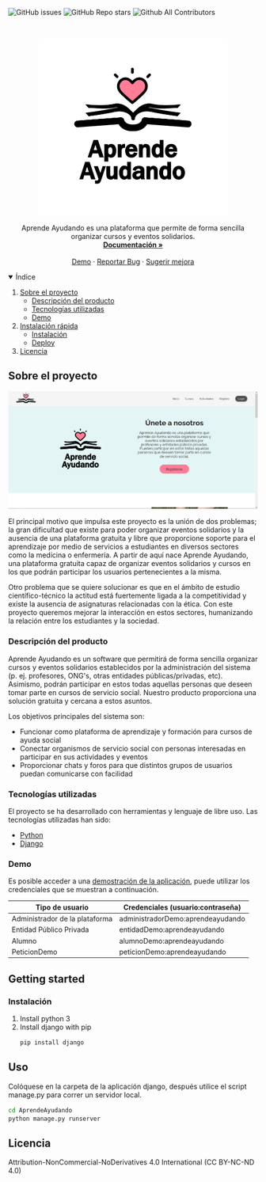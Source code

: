 ![GitHub issues](https://img.shields.io/github/issues/majochaves/AprendeAyudando?style=flat-square)
![GitHub Repo stars](https://img.shields.io/github/stars/majochaves/AprendeAyudando?style=flat-square)
![Github All Contributors](https://img.shields.io/github/all-contributors/majochaves/AprendeAyudando?style=flat-square)


<!-- PROJECT LOGO -->
<br />
<p align="center">
  <a href="https://github.com/othneildrew/Best-README-Template">
    <img src="https://github.com/memoriasIT/AprendeAyudando/blob/main/AprendeAyudando/AprendeAyudando/static/general/images/logoTransparent.png" alt="Aprende Ayudando" width="380" >
  </a>

  <p align="center">
    Aprende Ayudando es una plataforma que permite de forma sencilla
  <br />
  organizar cursos y eventos solidarios.
    <br />
    <a href="https://github.com/memoriasIT/AprendeAyudando/"><strong>Documentación »</strong></a>
    <br />
    <br />
    <a href="https://aprendeayudando.herokuapp.com/">Demo</a>
    ·
    <a href="https://github.com/memoriasIT/AprendeAyudando/issues">Reportar Bug</a>
    ·
    <a href="https://github.com/memoriasIT/AprendeAyudando/issues">Sugerir mejora</a>
  </p>
</p>



<!-- TABLE OF CONTENTS -->
<details open="open">
  <summary>Índice</summary>
  <ol>
    <li>
      <a href="#sobre-el-proyecto">Sobre el proyecto</a>
      <ul>
        <li><a href="#descripción-del-producto">Descripción del producto</a></li>
        <li><a href="#tecnologías-utilizadas">Tecnologías utilizadas</a></li>
        <li><a href="#demo">Demo</a></li>
      </ul>
    </li>
    <li>
      <a href="#getting-started">Instalación rápida</a>
      <ul>
        <li><a href="#instalación">Instalación</a></li>
        <li><a href="#uso">Deploy</a></li>
      </ul>
    </li>
    <li><a href="#licencia">Licencia</a></li>
  </ol>
</details>



<!-- ABOUT THE PROJECT -->
## Sobre el proyecto
![!Screenshot](https://github.com/memoriasIT/AprendeAyudando/blob/v0.1/AprendeAyudando/static/general/images/apay.PNG)

El principal motivo que impulsa este proyecto es la unión de dos problemas; la gran dificultad que existe para poder organizar eventos solidarios y la ausencia de una plataforma gratuita y libre que proporcione soporte para el aprendizaje por medio de servicios a estudiantes en diversos sectores como la medicina o enfermería. A partir de aquí nace Aprende Ayudando, una plataforma gratuita capaz de organizar eventos solidarios y cursos en los que podrán participar los usuarios pertenecientes a la misma.

Otro problema que se quiere solucionar es que en el ámbito de estudio científico-técnico la actitud está fuertemente ligada a la competitividad y existe la ausencia de asignaturas relacionadas con la ética. Con este proyecto queremos mejorar la interacción en estos sectores, humanizando la relación entre los estudiantes y la sociedad.

### Descripción del producto

Aprende Ayudando es un software que permitirá de forma sencilla organizar cursos y eventos solidarios establecidos por la administración del sistema (p. ej. profesores, ONG's, otras entidades públicas/privadas, etc). Asimismo, podrán participar en estos  todas aquellas personas que deseen tomar parte en cursos de servicio social. Nuestro producto proporciona una solución gratuita y cercana a estos asuntos.

Los objetivos principales del sistema son:
* Funcionar como plataforma de aprendizaje y formación para cursos de ayuda social
* Conectar organismos de servicio social con personas interesadas en participar en sus actividades y eventos
* Proporcionar chats y foros para que distintos grupos de usuarios puedan comunicarse con facilidad

### Tecnologías utilizadas

El proyecto se ha desarrollado con herramientas y lenguaje de libre uso. Las tecnologías utilizadas han sido:
* [Python](https://www.python.org/)
* [Django](https://www.djangoproject.com/)

### Demo

Es posible acceder a una [demostración de la aplicación](https://aprendeayudando.herokuapp.com/), puede utilizar los credenciales que se muestran a continuación.


| Tipo de usuario                | Credenciales (usuario:contraseña) |
|--------------------------------|-----------------------------------|
| Administrador de la plataforma | administradorDemo:aprendeayudando |
| Entidad Público Privada        | entidadDemo:aprendeayudando       |
| Alumno                         | alumnoDemo:aprendeayudando        |
| PeticionDemo                   | peticionDemo:aprendeayudando      |


<!-- GETTING STARTED -->
## Getting started


### Instalación

1. Install python 3
2. Install django with pip
   ```sh
   pip install django
   ```

<!-- USAGE EXAMPLES -->
## Uso

Colóquese en la carpeta de la aplicación django, después utilice el script manage.py para correr un servidor local.

   ```sh
   cd AprendeAyudando
   python manage.py runserver
   ```

<!-- LICENSE -->
## Licencia

Attribution-NonCommercial-NoDerivatives 4.0 International (CC BY-NC-ND 4.0)

